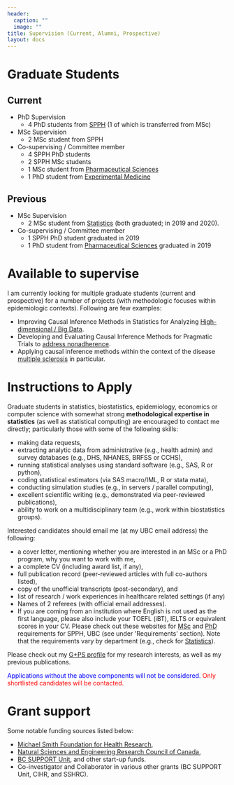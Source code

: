 ```yaml
---
header:
  caption: ""
  image: ""
title: Supervision (Current, Alumni, Prospective)
layout: docs
---
```


# Graduate Students

## Current

- PhD Supervision
  - 4 PhD students from [SPPH](http://www.spph.ubc.ca/) (1 of which is transferred from MSc)
- MSc Supervision
  - 2 MSc student from SPPH
- Co-supervising / Committee member 
  - 4 SPPH PhD students
  - 2 SPPH MSc students
  - 1 MSc student from [Pharmaceutical Sciences](https://pharmsci.ubc.ca/)
  - 1 PhD student from [Experimental Medicine](https://exp.med.ubc.ca/)

## Previous

- MSc Supervision
  - 2 MSc student from [Statistics](https://www.stat.ubc.ca/people) (both graduated; in 2019 and 2020).
- Co-supervising / Committee member 
  - 1 SPPH PhD student graduated in 2019
  - 1 PhD student from [Pharmaceutical Sciences](https://pharmsci.ubc.ca/) graduated in 2019 


# Available to supervise

I am currently looking for multiple graduate students (current and prospective) for a number of projects (with methodologic focuses within epidemiologic contexts). Following are few examples:

- Improving Causal Inference Methods in Statistics for Analyzing [High-dimensional / Big Data](https://t.co/vvjmIrKMrR).
- Developing and Evaluating Causal Inference Methods for Pragmatic Trials to [address nonadherence](https://www.youtube.com/watch?v=ur1etAewqHA).
- Applying causal inference methods within the context of the disease [multiple sclerosis](https://journals.sagepub.com/doi/full/10.1177/0962280216668554) in particular.

# Instructions to Apply

Graduate students in statistics, biostatistics, epidemiology, economics or computer science with somewhat strong **methodological expertise in statistics** (as well as statistical computing) are encouraged to contact me directly; particularly those with some of the following skills: 

- making data requests, 
- extracting analytic data from administrative (e.g., health admin) and survey databases (e.g., DHS, NHANES, BRFSS or CCHS), 
- running statistical analyses using standard software (e.g., SAS, R or python), 
- coding statistical estimators (via SAS macro/IML, R or stata mata), 
- conducting simulation studies (e.g., in servers / parallel computing), 
- excellent scientific writing (e.g., demonstrated via peer-reviewed publications), 
- ability to work on a multidisciplinary team (e.g., work within biostatistics groups). 

Interested candidates should email me (at my UBC email address) the following: 

- a cover letter, mentioning whether you are interested in an MSc or a PhD program, why you want to work with me,
- a complete CV (including award list, if any), 
- full publication record (peer-reviewed articles with full co-authors listed),
- copy of the unofficial transcripts (post-secondary), and 
- list of research / work experiences in healthcare related settings (if any)
- Names of 2 referees (with official email addresses).
- If you are coming from an institution where English is not used as the first language, please also include your TOEFL (iBT), IELTS or equivalent scores in your CV. Please check out these websites for [MSc](https://www.grad.ubc.ca/prospective-students/graduate-degree-programs/master-of-science-population-public-health) and [PhD](https://www.grad.ubc.ca/prospective-students/graduate-degree-programs/phd-population-public-health) requirements for SPPH, UBC (see under 'Requirements' section). Note that the requirements vary by department (e.g., check for [Statistics](https://www.grad.ubc.ca/prospective-students/graduate-degree-programs/master-of-science-statistics)).

Please check out my [G+PS profile](https://www.grad.ubc.ca/researcher/16712-karim) for my research interests, as well as my previous publications. 

<span style="color:blue">Applications without the above components will not be considered.</span>
<span style="color:red">Only shortlisted candidates will be contacted.</span>

# Grant support

Some notable funding sources listed below:

- [Michael Smith Foundation for Health Research](https://www.msfhr.org/causal-inference-framework-analyzing-large-administrative-healthcare-databases-focus-multiple), 
- [Natural Sciences and Engineering Research Council of Canada](https://www.nserc-crsng.gc.ca/ase-oro/Details-Detailles_eng.asp?id=655112), 
- [BC SUPPORT Unit](https://bcsupportunit.ca/real-world-clinical-trials-project-themes), and other start-up funds.
- Co-investigator and Collaborator in various other grants (BC SUPPORT Unit, CIHR, and SSHRC). 